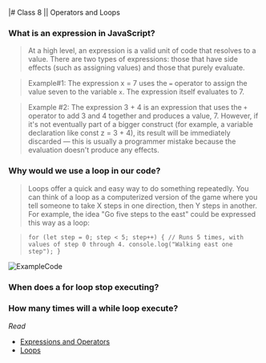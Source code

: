 |# Class 8 || Operators and Loops

### What is an expression in JavaScript?
> At a high level, an expression is a valid unit of code that resolves to a value. There are two types of expressions: those that have side effects (such as assigning values) and those that purely evaluate.

> Example#1: The expression x = 7 uses the `=` operator to assign the value seven to the variable `x`. The expression itself evaluates to 7.

> Example #2: The expression 3 + 4 is an expression that uses the `+` operator to add 3 and 4 together and produces a value, 7. However, if it's not eventually part of a bigger construct (for example, a variable declaration like const z = 3 + 4), its result will be immediately discarded — this is usually a programmer mistake because the evaluation doesn't produce any effects.

### Why would we use a loop in our code?
> Loops offer a quick and easy way to do something repeatedly. 
You can think of a loop as a computerized version of the game where you tell someone to take X steps in one direction, then Y steps in another. For example, the idea "Go five steps to the east" could be expressed this way as a loop:

> `for (let step = 0; step < 5; step++) {
  // Runs 5 times, with values of step 0 through 4.
  console.log("Walking east one step");
}`

![ExampleCode]()

### When does a for loop stop executing?

### How many times will a while loop execute?

*Read*
- [Expressions and Operators](https://developer.mozilla.org/en-US/docs/Web/JavaScript/Guide/Expressions_and_Operators)
- [Loops](https://developer.mozilla.org/en-US/docs/Web/JavaScript/Guide/Loops_and_iteration)